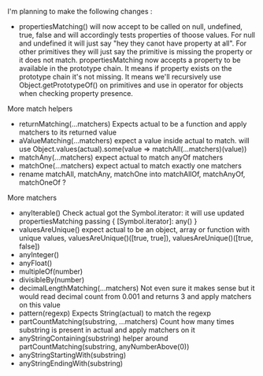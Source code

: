 I'm planning to make the following changes :

* propertiesMatching() will now accept to be called on null, undefined, true, false and will
	accordingly tests properties of thoose values. For null and undefined it will just say "hey they
	canot have property at all". For other primitives they will just say the primitive is missing the
	property or it does not match. propertiesMatching now accepts a property to be available in the
	prototype chain. It means if property exists on the prototype chain it's not missing. It means
	we'll recursively use Object.getPrototypeOf() on primitives and use in operator for objects when
	checking property presence.

More match helpers

* returnMatching(...matchers) Expects actual to be a function and apply matchers to its returned
	value
* aValueMatching(...matchers) expect a value inside actual to match. will use
	Object.values(actual).some(value => matchAll(...matchers)(value))
* matchAny(...matchers) expect actual to match anyOf matchers
* matchOne(...matchers) expect actual to match exactly one matchers
* rename matchAll, matchAny, matchOne into matchAllOf, matchAnyOf, matchOneOf ?

More matchers

* anyIterable() Check actual got the Symbol.iterator: it will use updated propertiesMatching passing
	{ [Symbol.iterator]: any() }
* valuesAreUnique() expect actual to be an object, array or function with unique values,
	valuesAreUnique()([true, true]), valuesAreUnique()([true, false])
* anyInteger()
* anyFloat()
* multipleOf(number)
* divisibleBy(number)
* decimalLengthMatching(...matchers) Not even sure it makes sense but it would read decimal count
	from 0.001 and returns 3 and apply matchers on this value
* pattern(regexp) Expects String(actual) to match the regexp
* partCountMatching(substring, ...matchers) Count how many times substring is present in actual and
	apply matchers on it
* anyStringContaining(substring) helper around partCountMatching(substring, anyNumberAbove(0))
* anyStringStartingWith(substring)
* anyStringEndingWith(substring)
